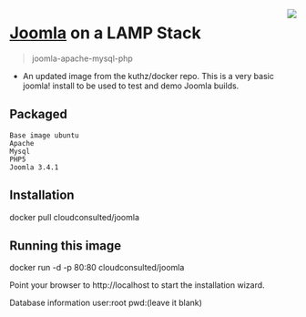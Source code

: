 [<img src="http://www.cloudconsulted.com/images/site/logos/consulted-logox500.png" align="right">](http://cloudconsulted.com)

# [Joomla](http://www.joomla.org/) on a LAMP Stack

> joomla-apache-mysql-php

* An updated image from the kuthz/docker repo. This is a very basic joomla! install to be used to test and demo Joomla builds.


Packaged
--------

    Base image ubuntu
    Apache
    Mysql
    PHP5
    Joomla 3.4.1

Installation
------------
docker pull cloudconsulted/joomla

Running this image
------------------
docker run -d -p 80:80 cloudconsulted/joomla

Point your browser to http://localhost to start the installation wizard.

Database information
user:root
pwd:(leave it blank)




